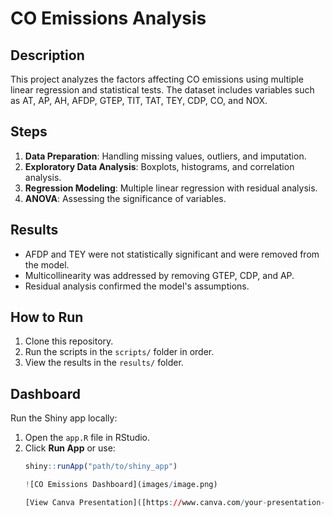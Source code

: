 # CO Emissions Analysis

## Description
This project analyzes the factors affecting CO emissions using multiple linear regression and statistical tests. The dataset includes variables such as AT, AP, AH, AFDP, GTEP, TIT, TAT, TEY, CDP, CO, and NOX.

## Steps
1. **Data Preparation**: Handling missing values, outliers, and imputation.
2. **Exploratory Data Analysis**: Boxplots, histograms, and correlation analysis.
3. **Regression Modeling**: Multiple linear regression with residual analysis.
4. **ANOVA**: Assessing the significance of variables.

## Results
- AFDP and TEY were not statistically significant and were removed from the model.
- Multicollinearity was addressed by removing GTEP, CDP, and AP.
- Residual analysis confirmed the model's assumptions.

## How to Run
1. Clone this repository.
2. Run the scripts in the `scripts/` folder in order.
3. View the results in the `results/` folder.

## Dashboard
Run the Shiny app locally:
1. Open the `app.R` file in RStudio.
2. Click **Run App** or use:
   ```R
   shiny::runApp("path/to/shiny_app")

   ![CO Emissions Dashboard](images/image.png)

   [View Canva Presentation]([https://www.canva.com/your-presentation-link](https://www.canva.com/design/DAGZIzOwp44/c89pkOlnE1aah88sGO9GIQ/edit?utm_content=DAGZIzOwp44&utm_campaign=designshare&utm_medium=link2&utm_source=sharebutton))
